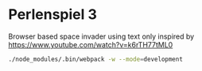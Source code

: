 # Perlenspiel 3

Browser based space invader using text only inspired by https://www.youtube.com/watch?v=k6rTH77tML0

```bash
./node_modules/.bin/webpack -w --mode=development
```

